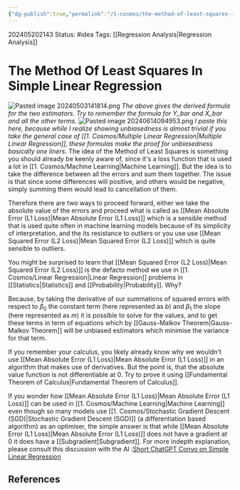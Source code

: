 ```yaml
---
{"dg-publish":true,"permalink":"/1-cosmos/the-method-of-least-squares-in-simple-linear-regression/","created":"2024-08-31T23:47:13.892-04:00","updated":"2024-06-14T09:50:51.596-04:00"}
---
```


202405202143
Status: #idea
Tags: [[Regression Analysis\|Regression Analysis]]
# The Method Of Least Squares In Simple Linear Regression

![Pasted image 20240503141814.png](/img/user/3.%20Black%20Holes/Files/Pasted%20image%2020240503141814.png)
*The above gives the derived formula for the two estimators. Try to remember the formula for Y_bar and X_bar and all the other terms.*
![Pasted image 20240614094953.png](/img/user/3.%20Black%20Holes/Files/Pasted%20image%2020240614094953.png)
*I paste this here, because while I realize showing unbiasedness is almost trivial if you take the general case of [[1. Cosmos/Multiple Linear Regression\|Multiple Linear Regression]], these formulas make the proof for unbiasedness basically one liners.*
The idea of the Method of Least Squares is something you should already be keenly aware of, since it's a loss function that is used a lot in [[1. Cosmos/Machine Learning\|Machine Learning]]. But the idea is to take the difference between all the errors and sum them together. The issue is that since some differences will positive, and others would be negative, simply summing them would lead to cancellation of them.

Therefore there are two ways to proceed forward, either we take the absolute value of the errors and proceed what is called as [[Mean Absolute Error (L1 Loss)\|Mean Absolute Error (L1 Loss)]] which is a sensible method that is used quite often in machine learning models because of its simplicity of interpretation, and the its resistance to outliers or you use use [[Mean Squared Error (L2 Loss)\|Mean Squared Error (L2 Loss)]]
which is quite sensible to outliers.

You might be surprised to learn that [[Mean Squared Error (L2 Loss)\|Mean Squared Error (L2 Loss)]] is the defacto method we use in [[1. Cosmos/Linear Regression\|Linear Regression]] problems in [[Statistics\|Statistics]] and [[Probability\|Probability]]. Why?

Because, by taking the derivative of our summations of squared errors with respect to $\beta_0$ the constant term (here represented as $b$) and $\beta_1$ the slope (here represented as $m$) it is possible to solve for the values, and to get these terms in term of equations which by [[Gauss-Malkov Theorem\|Gauss-Malkov Theorem]] will be unbiased estimators which minimise the variance for that term.

If you remember your calculus, you likely already know why we wouldn't use [[Mean Absolute Error (L1 Loss)\|Mean Absolute Error (L1 Loss)]] in an algorithm that makes use of derivatives. But the point is, that the absolute value function is not differentiable at $0$. Try to prove it using [[Fundamental Theorem of Calculus\|Fundamental Theorem of Calculus]].

If you wonder how [[Mean Absolute Error (L1 Loss)\|Mean Absolute Error (L1 Loss)]] can be used in [[1. Cosmos/Machine Learning\|Machine Learning]] even though so many models use [[1. Cosmos/Stochastic Gradient Descent (SGD)\|Stochastic Gradient Descent (SGD)]] (a differentiation based algorithm) as an optimiser, the simple answer is that while [[Mean Absolute Error (L1 Loss)\|Mean Absolute Error (L1 Loss)]] does not have a gradient at $0$ it does have a [[Subgradient\|Subgradient]]. For more indepth explanation, please consult this discussion with the AI :[Short ChatGPT Convo on Simple Linear Regression](https://chat.openai.com/share/14e53b74-ad9a-459c-95fb-7f3972990c64)



## References

